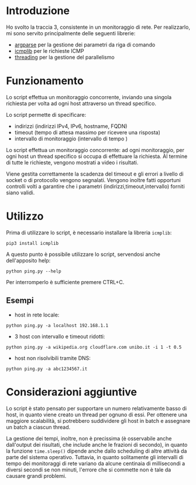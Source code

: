 # Introduzione
Ho svolto la traccia 3, consistente in un monitoraggio di rete.
Per realizzarlo, mi sono servito principalmente delle seguenti librerie:
+ [argparse](https://docs.python.org/3/library/argparse.html) per la gestione dei parametri da riga di comando
+ [icmplib](https://pypi.org/project/icmplib/) per le richieste ICMP
+ [threading](https://docs.python.org/3/library/threading.html) per la gestione del parallelismo

# Funzionamento
Lo script effettua un monitoraggio concorrente, inviando una singola richiesta per volta ad ogni host attraverso un thread specifico.

Lo script permette di specificare:
+ indirizzi (indirizzi IPv4, IPv6, hostname, FQDN)
+ timeout (tempo di attesa massimo per ricevere una risposta)
+ intervallo di monitoraggio (intervallo di tempo )

Lo script effettua un monitoraggio concorrente: ad ogni monitoraggio, per ogni host un thread specifico si occupa di effettuare la richiesta. Al termine di tutte le richieste, vengono mostrati a video i risultati.

Viene gestita correttamente la scadenza del timeout e gli errori a livello di socket o di protocollo vengono segnalati. Vengono inoltre fatti opportuni controlli volti a garantire che i parametri (indirizzi,timeout,intervallo) forniti siano validi.

# Utilizzo
Prima di utilizzare lo script, è necessario installare la libreria `icmplib`:
```
pip3 install icmplib
```

A questo punto è possibile utilizzare lo script, servendosi anche dell'apposito help:
```
python ping.py --help
```
Per interromperlo è sufficiente premere CTRL+C.

## Esempi
+ host in rete locale:
```
python ping.py -a localhost 192.168.1.1
```
+ 3 host con intervallo e timeout ridotti:
```
python ping.py -a wikipedia.org cloudflare.com unibo.it -i 1 -t 0.5
```
+ host non risolvibili tramite DNS:
```
python ping.py -a abc1234567.it
```

# Considerazioni aggiuntive
Lo script è stato pensato per supportare un numero relativamente basso di host, in quanto viene creato un thread per ognuno di essi. Per ottenere una maggiore scalabilità, si potrebbero suddividere gli host in batch e assegnare un batch a ciascun thread.

La gestione dei tempi, inoltre, non è precissima (è osservabile anche dall'output dei risultati, che include anche le frazioni di secondo), in quanto la funzione `time.sleep()` dipende anche dallo scheduling di altre attività da parte del sistema operativo. Tuttavia, in quanto solitamente gli intervalli di tempo dei monitoraggi di rete variano da alcune centinaia di millisecondi a diversi secondi se non minuti, l'errore che si commette non è tale da causare grandi problemi.
